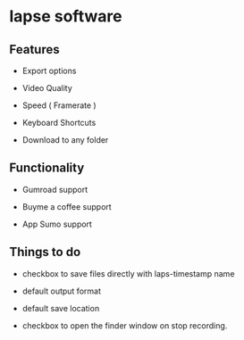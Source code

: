 # lapse software

## Features

- Export options

- Video Quality

- Speed ( Framerate )

- Keyboard Shortcuts

- Download to any folder

## Functionality

- Gumroad support

- Buyme a coffee support

- App Sumo support

## Things to do

- checkbox to save files directly with laps-timestamp name

- default output format

- default save location

- checkbox to open the finder window on stop recording.
